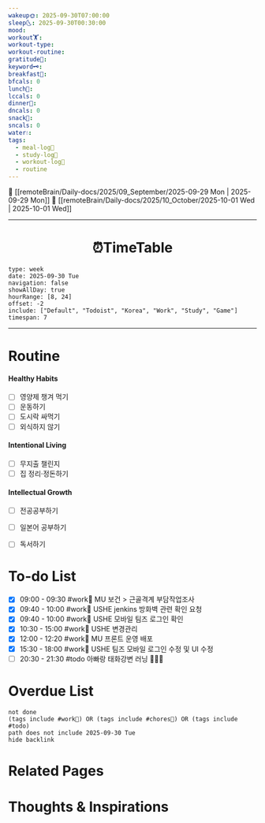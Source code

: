 ```yaml
---
wakeup🌞: 2025-09-30T07:00:00
sleep🌜: 2025-09-30T00:30:00
mood:
workout🏋️:
workout-type:
workout-routine:
gratitude🙏:
keyword🗝️:
breakfast🍳:
bfcals: 0
lunch🍚:
lccals: 0
dinner🥗:
dncals: 0
snack🍬:
sncals: 0
water💧:
tags:
  - meal-log📝
  - study-log📓
  - workout-log💪
  - routine
---
```


🔺 [[remoteBrain/Daily-docs/2025/09_September/2025-09-29 Mon | 2025-09-29 Mon]]
🔻 [[remoteBrain/Daily-docs/2025/10_October/2025-10-01 Wed | 2025-10-01 Wed]]
___
<h1> <center>⏰TimeTable </center> </h1>

```gEvent
type: week
date: 2025-09-30 Tue
navigation: false
showAllDay: true
hourRange: [8, 24]
offset: -2
include: ["Default", "Todoist", "Korea", "Work", "Study", "Game"]
timespan: 7
```

--- 


# Routine 

####  Healthy Habits
- [ ] 영양제 챙겨 먹기
- [ ] 운동하기
- [ ] 도시락 싸먹기 
- [ ] 외식하지 않기 

####  Intentional Living 
- [ ] 무지출 챌린지 
- [ ] 집 정리·정돈하기

#### Intellectual Growth
- [ ] 전공공부하기
- [ ] 일본어 공부하기
- [ ] 독서하기



# To-do List

- [x] 09:00 - 09:30 #work💼 MU 보건 > 근골격계 부담작업조사
- [x] 09:40 - 10:00 #work💼 USHE jenkins 방화벽 관련 확인 요청
- [x] 09:40 - 10:00 #work💼 USHE 모바일 팀즈 로그인 확인
- [x] 10:30 - 15:00 #work💼 USHE 변경관리
- [x] 12:00 - 12:20 #work💼 MU 프론트 운영 배포
- [x] 15:30 - 18:00 #work💼 USHE 팀즈 모바일 로그인 수정 및 UI 수정
- [ ] 20:30 - 21:30 #todo 아빠랑 태화강변 러닝 🏃🏃‍♂️

# Overdue List
```tasks
not done
(tags include #work💼) OR (tags include #chores🧺) OR (tags include #todo)
path does not include 2025-09-30 Tue
hide backlink
```

# Related Pages



# Thoughts & Inspirations

